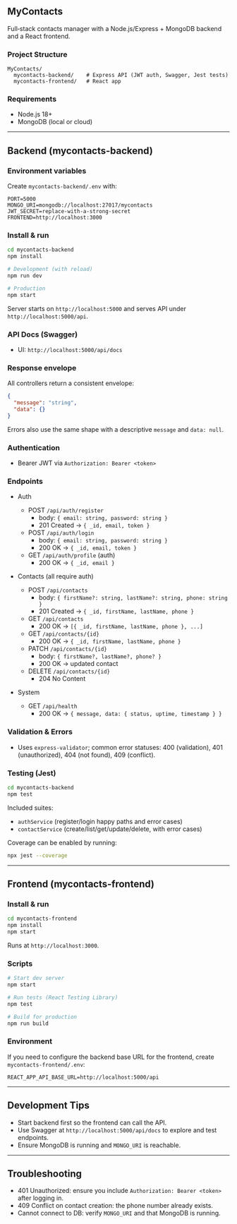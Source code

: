 ## MyContacts

Full‑stack contacts manager with a Node.js/Express + MongoDB backend and a React frontend.

### Project Structure

```
MyContacts/
  mycontacts-backend/    # Express API (JWT auth, Swagger, Jest tests)
  mycontacts-frontend/   # React app
```

### Requirements

- Node.js 18+
- MongoDB (local or cloud)

---

## Backend (mycontacts-backend)

### Environment variables

Create `mycontacts-backend/.env` with:

```
PORT=5000
MONGO_URI=mongodb://localhost:27017/mycontacts
JWT_SECRET=replace-with-a-strong-secret
FRONTEND=http://localhost:3000
```

### Install & run

```bash
cd mycontacts-backend
npm install

# Development (with reload)
npm run dev

# Production
npm start
```

Server starts on `http://localhost:5000` and serves API under `http://localhost:5000/api`.

### API Docs (Swagger)

- UI: `http://localhost:5000/api/docs`

### Response envelope

All controllers return a consistent envelope:

```json
{
  "message": "string",
  "data": {}
}
```

Errors also use the same shape with a descriptive `message` and `data: null`.

### Authentication

- Bearer JWT via `Authorization: Bearer <token>`

### Endpoints

- Auth

  - POST `/api/auth/register`
    - body: `{ email: string, password: string }`
    - 201 Created → `{ _id, email, token }`
  - POST `/api/auth/login`
    - body: `{ email: string, password: string }`
    - 200 OK → `{ _id, email, token }`
  - GET `/api/auth/profile` (auth)
    - 200 OK → `{ _id, email }`

- Contacts (all require auth)

  - POST `/api/contacts`
    - body: `{ firstName?: string, lastName?: string, phone: string }`
    - 201 Created → `{ _id, firstName, lastName, phone }`
  - GET `/api/contacts`
    - 200 OK → `[{ _id, firstName, lastName, phone }, ...]`
  - GET `/api/contacts/{id}`
    - 200 OK → `{ _id, firstName, lastName, phone }`
  - PATCH `/api/contacts/{id}`
    - body: `{ firstName?, lastName?, phone? }`
    - 200 OK → updated contact
  - DELETE `/api/contacts/{id}`
    - 204 No Content

- System
  - GET `/api/health`
    - 200 OK → `{ message, data: { status, uptime, timestamp } }`

### Validation & Errors

- Uses `express-validator`; common error statuses: 400 (validation), 401 (unauthorized), 404 (not found), 409 (conflict).

### Testing (Jest)

```bash
cd mycontacts-backend
npm test
```

Included suites:

- `authService` (register/login happy paths and error cases)
- `contactService` (create/list/get/update/delete, with error cases)

Coverage can be enabled by running:

```bash
npx jest --coverage
```

---

## Frontend (mycontacts-frontend)

### Install & run

```bash
cd mycontacts-frontend
npm install
npm start
```

Runs at `http://localhost:3000`.

### Scripts

```bash
# Start dev server
npm start

# Run tests (React Testing Library)
npm test

# Build for production
npm run build
```

### Environment

If you need to configure the backend base URL for the frontend, create `mycontacts-frontend/.env`:

```
REACT_APP_API_BASE_URL=http://localhost:5000/api
```

---

## Development Tips

- Start backend first so the frontend can call the API.
- Use Swagger at `http://localhost:5000/api/docs` to explore and test endpoints.
- Ensure MongoDB is running and `MONGO_URI` is reachable.

---

## Troubleshooting

- 401 Unauthorized: ensure you include `Authorization: Bearer <token>` after logging in.
- 409 Conflict on contact creation: the phone number already exists.
- Cannot connect to DB: verify `MONGO_URI` and that MongoDB is running.
